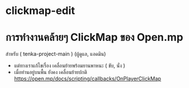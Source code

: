 # clickmap-edit

# การทำงานคล้ายๆ ClickMap ของ Open.mp 
สำหรับ ( tenka-project-main ) (ผู้ดูแล, แอดมิน)

- แต่ทางเราแก้ไขเรื่อง เคลื่อนย้ายพร้อมยานพาหนะ ( ขับ, นั่ง )
- เมื่อท่านอยู่บนพื้น ยังคง เคลื่อนย้ายปกติ
https://open.mp/docs/scripting/callbacks/OnPlayerClickMap
